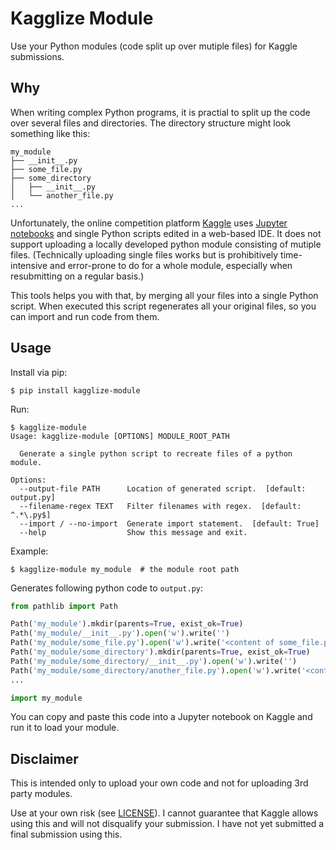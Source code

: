 # Kagglize Module

Use your Python modules (code split up over mutiple files) for Kaggle submissions.

## Why
When writing complex Python programs, it is practial to split up the code over several files and directories. The directory structure might look something like this:

```
my_module
├── __init__.py
├── some_file.py
├── some_directory
│   ├── __init__.py
│   └── another_file.py
...
```

Unfortunately, the online competition platform [Kaggle](https://www.kaggle.com/) uses [Jupyter notebooks](https://jupyter.org/) and single Python scripts edited in a web-based IDE. It does not support uploading a locally developed python module consisting of mutiple files. (Technically uploading single files works but is prohibitively time-intensive and error-prone to do for a whole module, especially when resubmitting on a regular basis.)

This tools helps you with that, by merging all your files into a single Python script. When executed this script regenerates all your original files, so you can import and run code from them.

## Usage

Install via pip:
```
$ pip install kagglize-module
```

Run:
```
$ kagglize-module
Usage: kagglize-module [OPTIONS] MODULE_ROOT_PATH

  Generate a single python script to recreate files of a python module.

Options:
  --output-file PATH      Location of generated script.  [default: output.py]
  --filename-regex TEXT   Filter filenames with regex.  [default: ^.*\.py$]
  --import / --no-import  Generate import statement.  [default: True]
  --help                  Show this message and exit.
```

Example:
```
$ kagglize-module my_module  # the module root path
```

Generates following python code to `output.py`:
```python
from pathlib import Path

Path('my_module').mkdir(parents=True, exist_ok=True)
Path('my_module/__init__.py').open('w').write('')
Path('my_module/some_file.py').open('w').write('<content of some_file.py as string>')
Path('my_module/some_directory').mkdir(parents=True, exist_ok=True)
Path('my_module/some_directory/__init__.py').open('w').write('')
Path('my_module/some_directory/another_file.py').open('w').write('<content of another_file.py as string>')
...

import my_module
```

You can copy and paste this code into a Jupyter notebook on Kaggle and run it to load your module.

## Disclaimer

This is intended only to upload your own code and not for uploading 3rd party modules.

Use at your own risk (see [LICENSE](LICENSE)). I cannot guarantee that Kaggle allows using this and will not disqualify your submission. I have not yet submitted a final submission using this.

